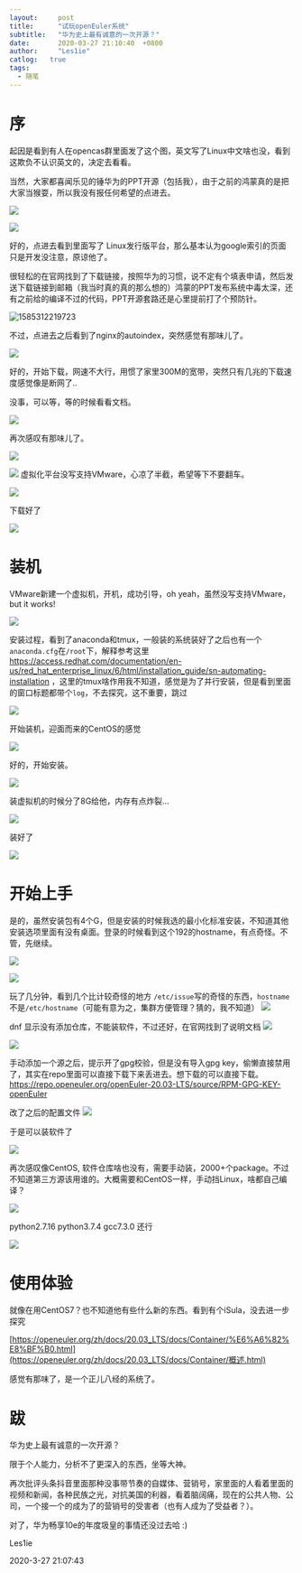 ```yaml
---
layout:		post
title:		"试玩openEuler系统"
subtitle:	"华为史上最有诚意的一次开源？"
date:		2020-03-27 21:10:40  +0800
author:		"Les1ie"
catlog:   true
tags: 
  - 随笔
---
```




# 序

起因是看到有人在opencas群里面发了这个图，英文写了Linux中文啥也没，看到这欺负不认识英文的，决定去看看。

当然，大家都喜闻乐见的锤华为的PPT开源（包括我），由于之前的鸿蒙真的是把大家当猴耍，所以我没有报任何希望的点进去。

![](http://static.scuseek.com/20200327203152.png)



![](http://static.scuseek.com/20200327203316.png)

好的，点进去看到里面写了 Linux发行版平台，那么基本认为google索引的页面只是开发没注意，原谅他了。



很轻松的在官网找到了下载链接，按照华为的习惯，说不定有个填表申请，然后发送下载链接到邮箱（我当时真的真的那么想的）鸿蒙的PPT发布系统中毒太深，还有之前给的编译不过的代码，PPT开源套路还是心里提前打了个预防针。





![1585312219723](img/1585312219723.png)

不过，点进去之后看到了nginx的autoindex，突然感觉有那味儿了。

![](http://static.scuseek.com/20200327203804.png)

好的，开始下载，网速不大行，用惯了家里300M的宽带，突然只有几兆的下载速度感觉像是断网了..



没事，可以等，等的时候看看文档。

![](http://static.scuseek.com/20200327203958.png)



再次感叹有那味儿了。

![](http://static.scuseek.com/20200327203916.png)



![](http://static.scuseek.com/20200327202853.png)
虚拟化平台没写支持VMware，心凉了半截，希望等下不要翻车。

![](http://static.scuseek.com/20200327202906.png)

下载好了

![](http://static.scuseek.com/20200327202837.png)



# 装机

VMware新建一个虚拟机，开机，成功引导，oh yeah，虽然没写支持VMware，but it works!

![](http://static.scuseek.com/20200327202801.png)



安装过程，看到了anaconda和tmux，一般装的系统装好了之后也有一个`anaconda.cfg`在`/root`下，解释参考这里 https://access.redhat.com/documentation/en-us/red_hat_enterprise_linux/6/html/installation_guide/sn-automating-installation ，这里的tmux啥作用我不知道，感觉是为了并行安装，但是看到里面的窗口标题都带个`log`，不去探究，这不重要，跳过

![](http://static.scuseek.com/20200327202427.png)

开始装机，迎面而来的CentOS的感觉

![](http://static.scuseek.com/20200327202314.png)

好的，开始安装。

![](http://static.scuseek.com/20200327202400.png)



装虚拟机的时候分了8G给他，内存有点炸裂...

![](http://static.scuseek.com/20200327202027.png)

装好了

![](http://static.scuseek.com/20200327202059.jpg)



# 开始上手

是的，虽然安装包有4个G，但是安装的时候我选的最小化标准安装，不知道其他安装选项里面有没有桌面。登录的时候看到这个192的hostname，有点奇怪。不管，先继续。

![](http://static.scuseek.com/20200327210339.png)

![](http://static.scuseek.com/20200327211957.png)

玩了几分钟，看到几个比计较奇怪的地方  `/etc/issue`写的奇怪的东西，`hostname`不是`/etc/hostname`（可能有意为之，集群方便管理？猜的，我不知道）
![](http://static.scuseek.com/20200327201555.png)

dnf 显示没有添加仓库，不能装软件，不过还好，在官网找到了说明文档
![](http://static.scuseek.com/20200327201859.png)

![](http://static.scuseek.com/20200327201229.png)

手动添加一个源之后，提示开了gpg校验，但是没有导入gpg key，偷懒直接禁用了，其实在repo里面可以直接下载下来丢进去。想下载的可以直接下载。 https://repo.openeuler.org/openEuler-20.03-LTS/source/RPM-GPG-KEY-openEuler



改了之后的配置文件
![](http://static.scuseek.com/20200327201418.png)

于是可以装软件了

![](http://static.scuseek.com/20200327201308.png)

再次感叹像CentOS, 软件仓库啥也没有，需要手动装，2000+个package。不过不知道第三方源该用谁的。大概需要和CentOS一样，手动挡Linux，啥都自己编译？

![](http://static.scuseek.com/20200327205152.png)

python2.7.16 python3.7.4  gcc7.3.0     还行

![](http://static.scuseek.com/20200327205905.png)



# 使用体验

就像在用CentOS7？也不知道他有些什么新的东西。看到有个iSula，没去进一步探究

[https://openeuler.org/zh/docs/20.03_LTS/docs/Container/%E6%A6%82%E8%BF%B0.html](https://openeuler.org/zh/docs/20.03_LTS/docs/Container/概述.html)

感觉有那味了，是一个正儿八经的系统了。

# 跋

华为史上最有诚意的一次开源？

限于个人能力，分析不了更深入的东西，坐等大神。

再次批评头条抖音里面那种没事带节奏的自媒体、营销号，家里面的人看着里面的视频和新闻，各种民族之光，对抗美国的利器，看着脑阔痛，现在的公共人物、公司，一个接一个的成为了的营销号的受害者（也有人成为了受益者？）。



对了，华为畅享10e的年度圾皇的事情还没过去哈 :)



Les1ie



2020-3-27 21:07:43